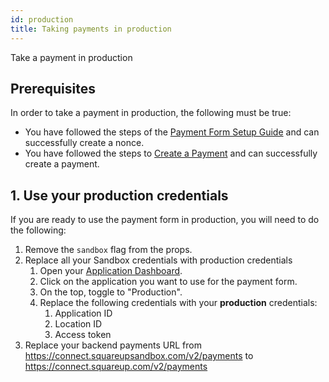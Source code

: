 ```yaml
---
id: production
title: Taking payments in production
---
```


Take a payment in production

## Prerequisites

In order to take a payment in production, the following must be true:
* You have followed the steps of the [Payment Form Setup Guide](paymentform.md) and can successfully create a nonce.
* You have followed the steps to [Create a Payment](payments.md) and can successfully create a payment.


## 1. Use your production credentials

If you are ready to use the payment form in production, you will need to do the following:
1. Remove the `sandbox` flag from the props.
1. Replace all your Sandbox credentials with production credentials
    1. Open your [Application Dashboard](https://developer.squareup.com/apps).
    1. Click on the application you want to use for the payment form.
    1. On the top, toggle to "Production".
    1. Replace the following credentials with your **production** credentials:
        1. Application ID
        1. Location ID
        1. Access token
1. Replace your backend payments URL from https://connect.squareupsandbox.com/v2/payments to https://connect.squareup.com/v2/payments
